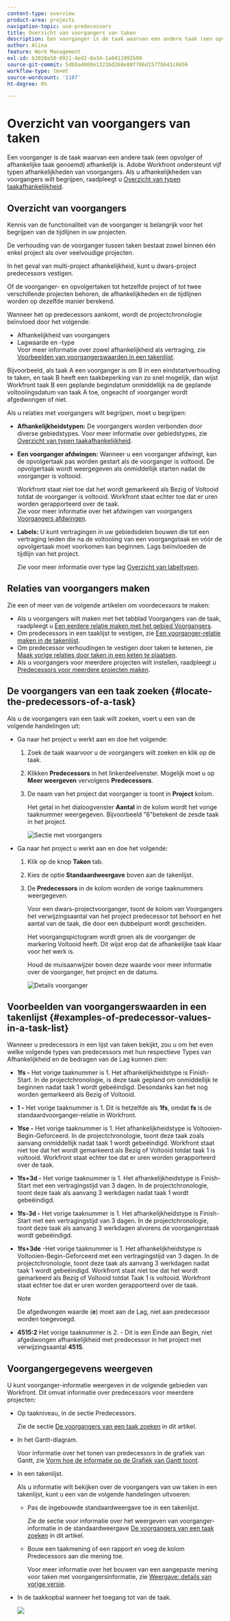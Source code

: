 ```yaml
---
content-type: overview
product-area: projects
navigation-topic: use-predecessors
title: Overzicht van voorgangers van taken
description: Een voorganger is de taak waarvan een andere taak (een opvolger of afhankelijke taak genoemd) afhankelijk is. Adobe Workfront ondersteunt vijf typen afhankelijkheden van voorgangers.
author: Alina
feature: Work Management
exl-id: b2020a50-0921-4ed2-8a34-1a0411992b99
source-git-commit: 5db9a4869e1321bd268e80f786d157fbb41c0656
workflow-type: tm+mt
source-wordcount: '1107'
ht-degree: 0%

---
```


# Overzicht van voorgangers van taken

<!-- 

CONTEXT SENSITIVE HELP article. DO NOT CHANGE THE NAME OF THE ARTICLE/ DO NOT MOVE OR DELETE! -->

Een voorganger is de taak waarvan een andere taak (een opvolger of afhankelijke taak genoemd) afhankelijk is. Adobe Workfront ondersteunt vijf typen afhankelijkheden van voorgangers. Als u afhankelijkheden van voorgangers wilt begrijpen, raadpleegt u [Overzicht van typen taakafhankelijkheid](../../../manage-work/tasks/use-prdcssrs/task-dependency-types.md).

## Overzicht van voorgangers

Kennis van de functionaliteit van de voorganger is belangrijk voor het begrijpen van de tijdlijnen in uw projecten.

De verhouding van de voorganger tussen taken bestaat zowel binnen één enkel project als over veelvoudige projecten.

In het geval van multi-project afhankelijkheid, kunt u dwars-project predecessors vestigen.

Of de voorganger- en opvolgertaken tot hetzelfde project of tot twee verschillende projecten behoren, de afhankelijkheden en de tijdlijnen worden op dezelfde manier berekend.

Wanneer het op predecessors aankomt, wordt de projectchronologie beïnvloed door het volgende:

* Afhankelijkheid van voorgangers
* Lagwaarde en -type\
  Voor meer informatie over zowel afhankelijkheid als vertraging, zie [Voorbeelden van voorgangerswaarden in een takenlijst](#examples-of-predecessor-values-in-a-task-list).

Bijvoorbeeld, als taak A een voorganger is om B in een eindstartverhouding te taken, en taak B heeft een taakbeperking van zo snel mogelijk, dan wijst Workfront taak B een geplande begindatum onmiddellijk na de geplande voltooiingsdatum van taak A toe, ongeacht of voorganger wordt afgedwongen of niet.

Als u relaties met voorgangers wilt begrijpen, moet u begrijpen:

* **Afhankelijkheidstypen:** De voorgangers worden verbonden door diverse gebiedstypes. Voor meer informatie over gebiedstypes, zie [Overzicht van typen taakafhankelijkheid](../../../manage-work/tasks/use-prdcssrs/task-dependency-types.md).

* **Een voorganger afdwingen:** Wanneer u een voorganger afdwingt, kan de opvolgertaak pas worden gestart als de voorganger is voltooid. De opvolgertaak wordt weergegeven als onmiddellijk starten nadat de voorganger is voltooid.

  Workfront staat niet toe dat het wordt gemarkeerd als Bezig of Voltooid totdat de voorganger is voltooid. Workfront staat echter toe dat er uren worden gerapporteerd over de taak.\
  Zie voor meer informatie over het afdwingen van voorgangers [Voorgangers afdwingen](../../../manage-work/tasks/use-prdcssrs/enforced-predecessors.md).

* **Labels:** U kunt vertragingen in uw gebiedsdelen bouwen die tot een vertraging leiden die na de voltooiing van een voorgangstaak en vóór de opvolgertaak moet voorkomen kan beginnen. Lags beïnvloeden de tijdlijn van het project.

  Zie voor meer informatie over type lag [Overzicht van labeltypen](../../../manage-work/tasks/use-prdcssrs/lag-types.md).

## Relaties van voorgangers maken

Zie een of meer van de volgende artikelen om voordecessors te maken:

* Als u voorgangers wilt maken met het tabblad Voorgangers van de taak, raadpleegt u [Een eerdere relatie maken met het gebied Voorgangers](../../../manage-work/tasks/use-prdcssrs/create-predecessors-in-predecessors-area.md).
* Om predecessors in een taaklijst te vestigen, zie [Een voorganger-relatie maken in de takenlijst](../../../manage-work/tasks/use-prdcssrs/create-predecessors-on-task-list.md).
* Om predecessor verhoudingen te vestigen door taken te ketenen, zie [Maak vorige relaties door taken in een keten te plaatsen](../../../manage-work/tasks/use-prdcssrs/create-predecessors-by-chaining-tasks.md).
* Als u voorgangers voor meerdere projecten wilt instellen, raadpleegt u [Predecessors voor meerdere projecten maken](../../../manage-work/tasks/use-prdcssrs/cross-project-predecessors.md).

## De voorgangers van een taak zoeken {#locate-the-predecessors-of-a-task}

Als u de voorgangers van een taak wilt zoeken, voert u een van de volgende handelingen uit:

* Ga naar het project u werkt aan en doe het volgende:

   1. Zoek de taak waarvoor u de voorgangers wilt zoeken en klik op de taak.
   1. Klikken **Predecessors** in het linkerdeelvenster. Mogelijk moet u op **Meer weergeven** vervolgens **Predecessors**.
   1. De naam van het project dat voorganger is toont in **Project** kolom.

      Het getal in het dialoogvenster **Aantal** in de kolom wordt het vorige taaknummer weergegeven. Bijvoorbeeld &quot;6&quot;betekent de zesde taak in het project.

      ![Sectie met voorgangers](assets/predecessors-area-with-task-header.png)

* Ga naar het project u werkt aan en doe het volgende:

   1. Klik op de knop **Taken** tab.
   1. Kies de optie **Standaardweergave** boven aan de takenlijst.
   1. De **Predecessors** in de kolom worden de vorige taaknummers weergegeven.

      Voor een dwars-projectvoorganger, toont de kolom van Voorgangers het verwijzingsaantal van het project predecessor tot behoort en het aantal van de taak, die door een dubbelpunt wordt gescheiden.

      Het voorgangspictogram wordt groen als de voorganger de markering Voltooid heeft. Dit wijst erop dat de afhankelijke taak klaar voor het werk is.

      Houd de muisaanwijzer boven deze waarde voor meer informatie over de voorganger, het project en de datums.

      ![Details voorganger](assets/predecessor-details-in-task-list.png)

## Voorbeelden van voorgangerswaarden in een takenlijst {#examples-of-predecessor-values-in-a-task-list}

Wanneer u predecessors in een lijst van taken bekijkt, zou u om het even welke volgende types van predecessors met hun respectieve Types van Afhankelijkheid en de bedragen van de Lag kunnen zien:

* **1fs -** Het vorige taaknummer is 1. Het afhankelijkheidstype is Finish-Start. In de projectchronologie, is deze taak gepland om onmiddellijk te beginnen nadat taak 1 wordt gebeëindigd. Desondanks kan het nog worden gemarkeerd als Bezig of Voltooid.
* **1 -** Het vorige taaknummer is 1. Dit is hetzelfde als **1fs**, omdat **fs** is de standaardvoorganger-relatie in Workfront.

* **1fse -** Het vorige taaknummer is 1. Het afhankelijkheidstype is Voltooien-Begin-Geforceerd. In de projectchronologie, toont deze taak zoals aanvang onmiddellijk nadat taak 1 wordt gebeëindigd. Workfront staat niet toe dat het wordt gemarkeerd als Bezig of Voltooid totdat taak 1 is voltooid. Workfront staat echter toe dat er uren worden gerapporteerd over de taak.
* **1fs+3d -** Het vorige taaknummer is 1. Het afhankelijkheidstype is Finish-Start met een vertragingstijd van 3 dagen. In de projectchronologie, toont deze taak als aanvang 3 werkdagen nadat taak 1 wordt gebeëindigd.
* **1fs-3d -** Het vorige taaknummer is 1. Het afhankelijkheidstype is Finish-Start met een vertragingstijd van 3 dagen. In de projectchronologie, toont deze taak als aanvang 3 werkdagen alvorens de voorgangerstaak wordt gebeëindigd.
* **1fs+3de** -Het vorige taaknummer is 1. Het afhankelijkheidstype is Voltooien-Begin-Geforceerd met een vertragingstijd van 3 dagen. In de projectchronologie, toont deze taak als aanvang 3 werkdagen nadat taak 1 wordt gebeëindigd. Workfront staat niet toe dat het wordt gemarkeerd als Bezig of Voltooid totdat Taak 1 is voltooid. Workfront staat echter toe dat er uren worden gerapporteerd over de taak.

  >[!NOTE]
  >
  >De afgedwongen waarde (**e**) moet aan de Lag, niet aan predecessor worden toegevoegd.

* **4515:2** Het vorige taaknummer is 2. - Dit is een Einde aan Begin, niet afgedwongen afhankelijkheid met predecessor in het project met verwijzingsaantal **4515**.

## Voorgangergegevens weergeven

U kunt voorganger-informatie weergeven in de volgende gebieden van Workfront. Dit omvat informatie over predecessors voor meerdere projecten:

* Op taakniveau, in de sectie Predecessors.

  Zie de sectie [De voorgangers van een taak zoeken](#locate-the-predecessors-of-a-task) in dit artikel.

* In het Gantt-diagram.

  Voor informatie over het tonen van predecessors in de grafiek van Gantt, zie [Vorm hoe de informatie op de Grafiek van Gantt toont](../../../manage-work/gantt-chart/use-the-gantt-chart/configure-info-on-gantt-chart.md).

* In een takenlijst.

  Als u informatie wilt bekijken over de voorgangers van uw taken in een takenlijst, kunt u een van de volgende handelingen uitvoeren:

   * Pas de ingebouwde standaardweergave toe in een takenlijst.

     Zie de sectie voor informatie over het weergeven van voorganger-informatie in de standaardweergave [De voorgangers van een taak zoeken](#locate-the-predecessors-of-a-task) in dit artikel.

   * Bouw een taakmening of een rapport en voeg de kolom Predecessors aan die mening toe.

     Voor meer informatie over het bouwen van een aangepaste mening voor taken met voorgangersinformatie, zie [Weergave: details van vorige versie](../../../reports-and-dashboards/reports/custom-view-filter-grouping-samples/view-predecessor-details.md).

* In de taakkopbal wanneer het toegang tot van de taak.

  ![](assets/qs-predecessor-info-in-task-header-350x141.png)
